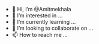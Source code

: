 - 👋 Hi, I’m @Amitmekhala
- 👀 I’m interested in ...
- 🌱 I’m currently learning ...
- 💞️ I’m looking to collaborate on ...
- 📫 How to reach me ...

<!---
Amitmekhala/Amitmekhala is a ✨ special ✨ repository because its `README.md` (this file) appears on your GitHub profile.
You can click the Preview link to take a look at your changes.
--->
